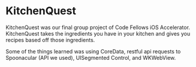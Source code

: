 # KitchenQuest

KitchenQuest was our final group project of Code Fellows iOS Accelerator. KitchenQuest takes the ingredients you have in your kitchen and gives you recipes based off those ingredients.

Some of the things learned was using CoreData, restful api requests to Spoonacular (API we used), UISegmented Control, and WKWebView. 
